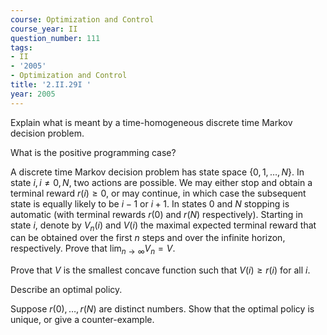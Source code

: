 ```yaml
---
course: Optimization and Control
course_year: II
question_number: 111
tags:
- II
- '2005'
- Optimization and Control
title: '2.II.29I '
year: 2005
---
```



Explain what is meant by a time-homogeneous discrete time Markov decision problem.

What is the positive programming case?

A discrete time Markov decision problem has state space $\{0,1, \ldots, N\}$. In state $i, i \neq 0, N$, two actions are possible. We may either stop and obtain a terminal reward $r(i) \geqslant 0$, or may continue, in which case the subsequent state is equally likely to be $i-1$ or $i+1$. In states 0 and $N$ stopping is automatic (with terminal rewards $r(0)$ and $r(N)$ respectively). Starting in state $i$, denote by $V_{n}(i)$ and $V(i)$ the maximal expected terminal reward that can be obtained over the first $n$ steps and over the infinite horizon, respectively. Prove that $\lim _{n \rightarrow \infty} V_{n}=V$.

Prove that $V$ is the smallest concave function such that $V(i) \geqslant r(i)$ for all $i$.

Describe an optimal policy.

Suppose $r(0), \ldots, r(N)$ are distinct numbers. Show that the optimal policy is unique, or give a counter-example.